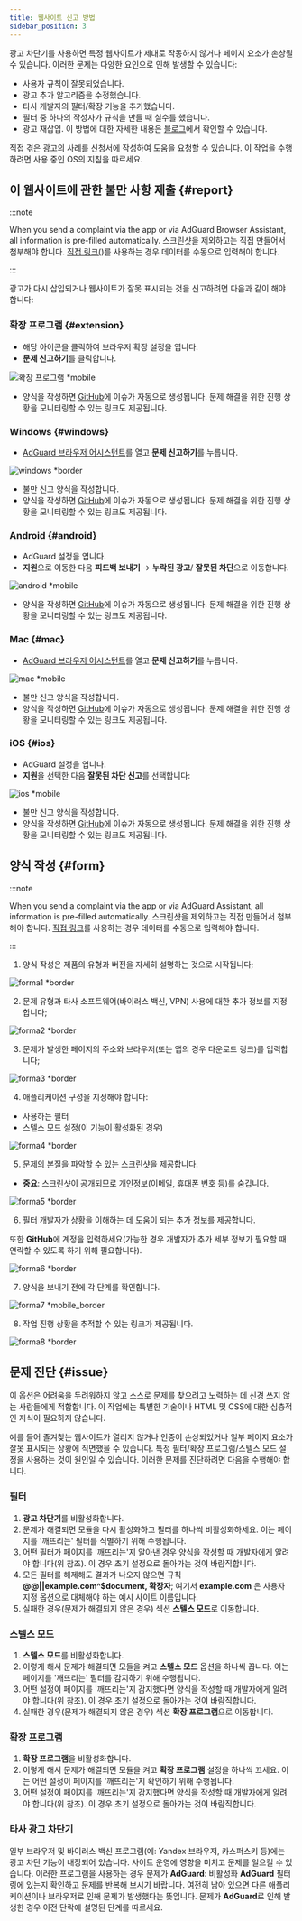 ```yaml
---
title: 웹사이트 신고 방법
sidebar_position: 3
---
```



광고 차단기를 사용하면 특정 웹사이트가 제대로 작동하지 않거나 페이지 요소가 손상될 수 있습니다. 이러한 문제는 다양한 요인으로 인해 발생할 수 있습니다:

* 사용자 규칙이 잘못되었습니다.
* 광고 추가 알고리즘을 수정했습니다.
* 타사 개발자의 필터/확장 기능을 추가했습니다.
* 필터 중 하나의 작성자가 규칙을 만들 때 실수를 했습니다.
* 광고 재삽입. 이 방법에 대한 자세한 내용은 [블로그](https://adguard.com/blog/ad-reinsertion.html)에서 확인할 수 있습니다.

직접 겪은 광고의 사례를 신청서에 작성하여 도움을 요청할 수 있습니다. 이 작업을 수행하려면 사용 중인 OS의 지침을 따르세요.

## 이 웹사이트에 관한 불만 사항 제출 {#report}

:::note

When you send a complaint via the app or via AdGuard Browser Assistant, all information is pre-filled automatically. 스크린샷을 제외하고는 직접 만들어서 첨부해야 합니다. [직접 링크(](https://reports.adguard.com/new_issue.html))를 사용하는 경우 데이터를 수동으로 입력해야 합니다.

:::

광고가 다시 삽입되거나 웹사이트가 잘못 표시되는 것을 신고하려면 다음과 같이 해야 합니다:

### 확장 프로그램 {#extension}

* 해당 아이콘을 클릭하여 브라우저 확장 설정을 엽니다.
* **문제 신고하기**를 클릭합니다.

![확장 프로그램 *mobile](https://cdn.adtidy.org/content/Kb/ad_blocker/guides/extension_issue.png)

* 양식을 작성하면 [GitHub](https://github.com/AdguardTeam/AdguardFilters/issues)에 이슈가 자동으로 생성됩니다. 문제 해결을 위한 진행 상황을 모니터링할 수 있는 링크도 제공됩니다.

### Windows {#windows}

* [AdGuard 브라우저 어시스턴트](/adguard-for-windows/browser-assistant)를 열고 **문제 신고하기**를 누릅니다.

![windows *border](https://cdn.adtidy.org/content/Kb/ad_blocker/guides/browser-assistant.png)

* 불만 신고 양식을 작성합니다.
* 양식을 작성하면 [GitHub](https://github.com/AdguardTeam/AdguardFilters/issues)에 이슈가 자동으로 생성됩니다. 문제 해결을 위한 진행 상황을 모니터링할 수 있는 링크도 제공됩니다.

### Android {#android}

* AdGuard 설정을 엽니다.
* **지원**으로 이동한 다음 **피드백 보내기** → **누락된 광고**/ **잘못된 차단**으로 이동합니다.

![android *mobile](https://cdn.adtidy.org/content/Kb/ad_blocker/guides/android.png)

* 양식을 작성하면 [GitHub](https://github.com/AdguardTeam/AdguardFilters/issues)에 이슈가 자동으로 생성됩니다. 문제 해결을 위한 진행 상황을 모니터링할 수 있는 링크도 제공됩니다.

### Mac {#mac}

* [AdGuard 브라우저 어시스턴트](/adguard-for-mac/browser-assistant)를 열고 **문제 신고하기**를 누릅니다.

![mac *mobile](https://cdn.adtidy.org/content/kb/ad_blocker/guides/browser-assistant-mac.png)

* 불만 신고 양식을 작성합니다.
* 양식을 작성하면 [GitHub](https://github.com/AdguardTeam/AdguardFilters/issues)에 이슈가 자동으로 생성됩니다. 문제 해결을 위한 진행 상황을 모니터링할 수 있는 링크도 제공됩니다.

### iOS {#ios}

* AdGuard 설정을 엽니다.
* **지원**을 선택한 다음 **잘못된 차단 신고**를 선택합니다:

![ios *mobile](https://cdn.adtidy.org/content/Kb/ad_blocker/guides/ios_issue.png)

* 불만 신고 양식을 작성합니다.
* 양식을 작성하면 [GitHub](https://github.com/AdguardTeam/AdguardFilters/issues)에 이슈가 자동으로 생성됩니다. 문제 해결을 위한 진행 상황을 모니터링할 수 있는 링크도 제공됩니다.

## 양식 작성 {#form}

:::note

When you send a complaint via the app or via AdGuard Assistant, all information is pre-filled automatically. 스크린샷을 제외하고는 직접 만들어서 첨부해야 합니다. [직접 링크](https://reports.adguard.com/en/new_issue.html)를 사용하는 경우 데이터를 수동으로 입력해야 합니다.

:::

1. 양식 작성은 제품의 유형과 버전을 자세히 설명하는 것으로 시작됩니다;

![forma1 *border](https://cdn.adtidy.org/content/Kb/ad_blocker/guides/forma1en.png)

2. 문제 유형과 타사 소프트웨어(바이러스 백신, VPN) 사용에 대한 추가 정보를 지정합니다;

![forma2 *border](https://cdn.adtidy.org/content/Kb/ad_blocker/guides/forma2en.png)

3. 문제가 발생한 페이지의 주소와 브라우저(또는 앱의 경우 다운로드 링크)를 입력합니다;

![forma3 *border](https://cdn.adtidy.org/content/Kb/ad_blocker/guides/forma3en.png)

4. 애플리케이션 구성을 지정해야 합니다:
* 사용하는 필터
* 스텔스 모드 설정(이 기능이 활성화된 경우)

![forma4 *border](https://cdn.adtidy.org/content/kb/ad_blocker/guides/forma4en.png)

5. [문제의 본질을 파악할 수 있는 스크린샷](../take-screenshot)을 제공합니다.

* **중요**: 스크린샷이 공개되므로 개인정보(이메일, 휴대폰 번호 등)를 숨깁니다.

![forma5 *border](https://cdn.adtidy.org/content/Kb/ad_blocker/guides/forma5en.png)

6. 필터 개발자가 상황을 이해하는 데 도움이 되는 추가 정보를 제공합니다.

또한 **GitHub**에 계정을 입력하세요(가능한 경우 개발자가 추가 세부 정보가 필요할 때 연락할 수 있도록 하기 위해 필요합니다).

![forma6 *border](https://cdn.adtidy.org/content/Kb/ad_blocker/guides/forma6en.png)

7. 양식을 보내기 전에 각 단계를 확인합니다.

![forma7 *mobile_border](https://cdn.adtidy.org/content/Kb/ad_blocker/guides/forma7en.png)

8. 작업 진행 상황을 추적할 수 있는 링크가 제공됩니다.

![forma8 *border](https://cdn.adtidy.org/content/Kb/ad_blocker/guides/forma8en.png)

## 문제 진단 {#issue}

이 옵션은 어려움을 두려워하지 않고 스스로 문제를 찾으려고 노력하는 데 신경 쓰지 않는 사람들에게 적합합니다. 이 작업에는 특별한 기술이나 HTML 및 CSS에 대한 심층적인 지식이 필요하지 않습니다.

예를 들어 즐겨찾는 웹사이트가 열리지 않거나 인증이 손상되었거나 일부 페이지 요소가 잘못 표시되는 상황에 직면했을 수 있습니다. 특정 필터/확장 프로그램/스텔스 모드 설정을 사용하는 것이 원인일 수 있습니다. 이러한 문제를 진단하려면 다음을 수행해야 합니다.

### **필터**

1. **광고 차단기**를 비활성화합니다.
2. 문제가 해결되면 모듈을 다시 활성화하고 필터를 하나씩 비활성화하세요. 이는 페이지를 '깨뜨리는' 필터를 식별하기 위해 수행됩니다.
3. 어떤 필터가 페이지를 '깨뜨리는'지 알아낸 경우 양식을 작성할 때 개발자에게 알려야 합니다(위 참조). 이 경우 초기 설정으로 돌아가는 것이 바람직합니다.
4. 모든 필터를 해제해도 결과가 나오지 않으면 규칙 **@@||example.com^$document, 확장자**; 여기서 **example.com** 은 사용자 지정 옵션으로 대체해야 하는 예시 사이트 이름입니다.
5. 실패한 경우(문제가 해결되지 않은 경우) 섹션 **스텔스 모드**로 이동합니다.

### **스텔스 모드**

1. **스텔스 모드**를 비활성화합니다.
2. 이렇게 해서 문제가 해결되면 모듈을 켜고 **스텔스 모드** 옵션을 하나씩 끕니다. 이는 페이지를 '깨뜨리는' 필터를 감지하기 위해 수행됩니다.
3. 어떤 설정이 페이지를 '깨뜨리는'지 감지했다면 양식을 작성할 때 개발자에게 알려야 합니다(위 참조). 이 경우 초기 설정으로 돌아가는 것이 바람직합니다.
4. 실패한 경우(문제가 해결되지 않은 경우) 섹션 **확장 프로그램**으로 이동합니다.

### **확장 프로그램**

1. **확장 프로그램**을 비활성화합니다.
2. 이렇게 해서 문제가 해결되면 모듈을 켜고 **확장 프로그램** 설정을 하나씩 끄세요. 이는 어떤 설정이 페이지를 '깨뜨리는'지 확인하기 위해 수행됩니다.
3. 어떤 설정이 페이지를 '깨뜨리는'지 감지했다면 양식을 작성할 때 개발자에게 알려야 합니다(위 참조). 이 경우 초기 설정으로 돌아가는 것이 바람직합니다.

### **타사 광고 차단기**
일부 브라우저 및 바이러스 백신 프로그램(예: Yandex 브라우저, 카스퍼스키 등)에는 광고 차단 기능이 내장되어 있습니다. 사이트 운영에 영향을 미치고 문제를 일으킬 수 있습니다. 이러한 프로그램을 사용하는 경우 문제가 **AdGuard**: 비활성화 **AdGuard** 필터링에 있는지 확인하고 문제를 반복해 보시기 바랍니다. 여전히 남아 있으면 다른 애플리케이션이나 브라우저로 인해 문제가 발생했다는 뜻입니다. 문제가 **AdGuard**로 인해 발생한 경우 이전 단락에 설명된 단계를 따르세요.
